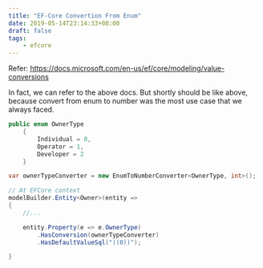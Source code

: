 ```yaml
---
title: "EF-Core Convertion From Enum"
date: 2019-05-14T23:14:33+08:00
draft: false
tags:
    - efcore
---
```


Refer: https://docs.microsoft.com/en-us/ef/core/modeling/value-conversions

In fact, we can refer to the above docs. But shortly should be like above, because convert from enum to number was the most use case that we always faced.

``` c#
public enum OwnerType
    {
        Individual = 0,
        Operator = 1,
        Developer = 2
    }

var ownerTypeConverter = new EnumToNumberConverter<OwnerType, int>();

// At EFCore context
modelBuilder.Entity<Owner>(entity =>
{
    //...

    entity.Property(e => e.OwnerType)
        .HasConversion(ownerTypeConverter)
        .HasDefaultValueSql("((0))");

}
```
